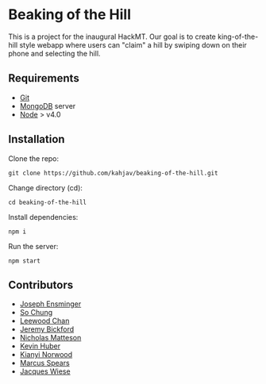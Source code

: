 # Beaking of the Hill

This is a project for the inaugural HackMT. Our goal is to create king-of-the-hill style webapp where users can "claim" a hill by swiping down on their phone and selecting the hill.

## Requirements

* [Git](https://git-scm.com/)
* [MongoDB](https://docs.mongodb.org/manual/administration/install-community/) server
* [Node](https://nodejs.org/en/download/package-manager/) > v4.0


## Installation

Clone the repo:
```
git clone https://github.com/kahjav/beaking-of-the-hill.git
```

Change directory (cd):
```
cd beaking-of-the-hill
```

Install dependencies:
```
npm i
```

Run the server:
```
npm start
```

## Contributors
* [Joseph Ensminger](https://github.com/Jtensminger)
* [So Chung](https://github.com/sorachung)
* [Leewood Chan](https://github.com/LeewoodChan)
* [Jeremy Bickford](https://github.com/Silverfoxslash)
* [Nicholas Matteson](https://github.com/NicholasMatteson)
* [Kevin Huber](https://github.com/kahjav)
* [Kianyi Norwood](https://github.com/kianyi-n)
* [Marcus Spears](https://github.com/malcovious)
* [Jacques Wiese](https://github.com/jaw2ay)



